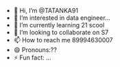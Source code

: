 - 👋 Hi, I’m @TATANKA91
- 👀 I’m interested in data engineer...
- 🌱 I’m currently learning 21 scool
- 💞️ I’m looking to collaborate on S7
- 📫 How to reach me 89994630007
- 😄 Pronouns:??
- ⚡ Fun fact: ...

<!---
TATANKA91/TATANKA91 is a ✨ special ✨ repository because its `README.md` (this file) appears on your GitHub profile.
You can click the Preview link to take a look at your changes.
--->
